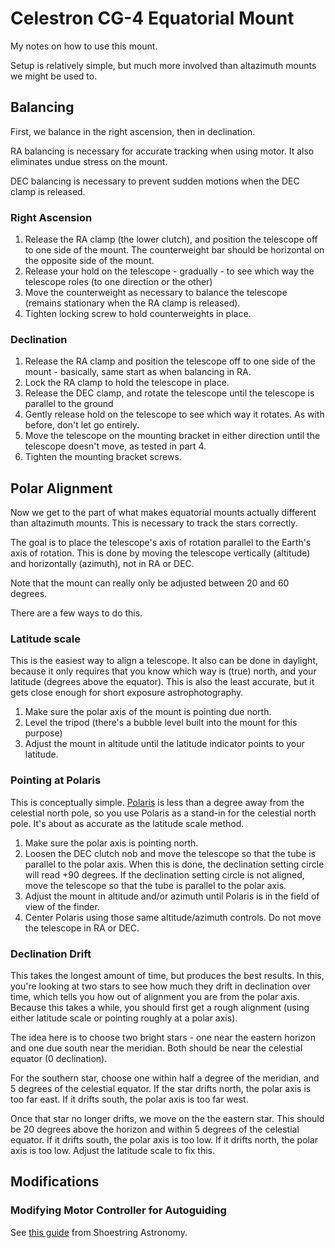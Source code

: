 # Celestron CG-4 Equatorial Mount

My notes on how to use this mount.

Setup is relatively simple, but much more involved than altazimuth mounts we might be used to.

## Balancing

First, we balance in the right ascension, then in declination.

RA balancing is necessary for accurate tracking when using motor. It also eliminates undue stress on the mount.

DEC balancing is necessary to prevent sudden motions when the DEC clamp is released.

### Right Ascension

1. Release the RA clamp (the lower clutch), and position the telescope off to one side of the mount. The counterweight bar should be horizontal on the opposite side of the mount.
2. Release your hold on the telescope - gradually - to see which way the telescope roles (to one direction or the other)
3. Move the counterweight as necessary to balance the telescope (remains stationary when the RA clamp is released).
4. Tighten locking screw to hold counterweights in place.

### Declination

1. Release the RA clamp and position the telescope off to one side of the mount - basically, same start as when balancing in RA.
2. Lock the RA clamp to hold the telescope in place.
3. Release the DEC clamp, and rotate the telescope until the telescope is parallel to the ground
4. Gently release hold on the telescope to see which way it rotates. As with before, don't let go entirely.
5. Move the telescope on the mounting bracket in either direction until the telescope doesn't move, as tested in part 4.
6. Tighten the mounting bracket screws.

## Polar Alignment

Now we get to the part of what makes equatorial mounts actually different than altazimuth mounts. This is necessary to track the stars correctly.

The goal is to place the telescope's axis of rotation parallel to the Earth's axis of rotation.  This is done by moving the telescope vertically (altitude) and horizontally (azimuth), not in RA or DEC.

Note that the mount can really only be adjusted between 20 and 60 degrees.

There are a few ways to do this.

### Latitude scale

This is the easiest way to align a telescope. It also can be done in daylight, because it only requires that you know which way is (true) north, and your latitude (degrees above the equator). This is also the least accurate, but it gets close enough for short exposure astrophotography.

1. Make sure the polar axis of the mount is pointing due north.
2. Level the tripod (there's a bubble level built into the mount for this purpose)
3. Adjust the mount in altitude until the latitude indicator points to your latitude.

### Pointing at Polaris

This is conceptually simple. [Polaris](https://en.wikipedia.org/wiki/Polaris) is less than a degree away from the celestial north pole, so you use Polaris as a stand-in for the celestial north pole. It's about as accurate as the latitude scale method.

1. Make sure the polar axis is pointing north.
2. Loosen the DEC clutch nob and move the telescope so that the tube is parallel to the polar axis. When this is done, the declination setting circle will read +90 degrees. If the declination setting circle is not aligned, move the telescope so that the tube is parallel to the polar axis.
3. Adjust the mount in altitude and/or azimuth until Polaris is in the field of view of the finder.
4. Center Polaris using those same altitude/azimuth controls. Do not move the telescope in RA or DEC.

### Declination Drift

This takes the longest amount of time, but produces the best results. In this, you're looking at two stars to see how much they drift in declination over time, which tells you how out of alignment you are from the polar axis.
Because this takes a while, you should first get a rough alignment (using either latitude scale or pointing roughly at a polar axis).

The idea here is to choose two bright stars - one near the eastern horizon and one due south near the meridian. Both should be near the celestial equator (0 declination).

For the southern star, choose one within half a degree of the meridian, and 5 degrees of the celestial equator. If the star drifts north, the polar axis is too far east. If it drifts south, the polar axis is too far west.

Once that star no longer drifts, we move on the the eastern star. This should be 20 degrees above the horizon and within 5 degrees of the celestial equator. If it drifts south, the polar axis is too low. If it drifts north, the polar axis is too low. Adjust the latitude scale to fix this.

## Modifications

### Modifying Motor Controller for Autoguiding

See [this guide](http://www.store.shoestringastronomy.com/eq_mod.pdf) from Shoestring Astronomy.
